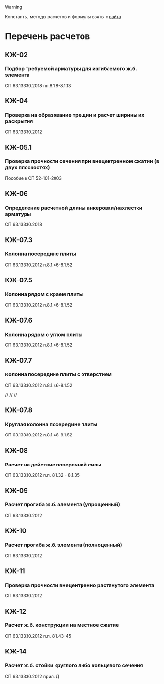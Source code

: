 > [!WARNING]
> Константы, методы расчетов и формулы взяты с [сайта](http://webcad.pro/)

# Перечень расчетов

## КЖ-02

### Подбор требуемой арматуры для изгибаемого ж.б. элемента

СП 63.13330.2018 пп.8.1.8-8.1.13

## КЖ-04

### Проверка на образование трещин и расчет ширины их раскрытия

СП 63.13330.2012

## КЖ-05.1

### Проверка прочности сечения при внецентренном сжатии (в двух плоскостях)

Пособие к СП 52-101-2003

## КЖ-06

### Определение расчетной длины анкеровки/нахлестки арматуры

СП 63.13330.2018

## КЖ-07.3

### Колонна посередине плиты

СП 63.13330.2012 п.8.1.46-8.1.52

## КЖ-07.5

### Колонна рядом с краем плиты

СП 63.13330.2012 п.8.1.46-8.1.52

## КЖ-07.6

### Колонна рядом с углом плиты

СП 63.13330.2012 п.8.1.46-8.1.52

## КЖ-07.7

### Колонна посередине плиты с отверстием

СП 63.13330.2012 п.8.1.46-8.1.52

//
//
//

## КЖ-07.8

### Круглая колонна посередине плиты

СП 63.13330.2012 п.8.1.46-8.1.52

## КЖ-08

### Расчет на действие поперечной силы

СП 63.13330.2012 п.п. 8.1.32 - 8.1.35

## КЖ-09

### Расчет прогиба ж.б. элемента (упрощенный)

СП 63.13330.2012

## КЖ-10

### Расчет прогиба ж.б. элемента (полноценный)

СП 63.13330.2012

## КЖ-11

### Проверка прочности внецентренно растянутого элемента

СП 63.13330.2012

## КЖ-12

### Расчет ж.б. конструкции на местное сжатие

СП 63.13330.2012 п.п. 8.1.43-45

## КЖ-14

### Расчет ж.б. стойки круглого либо кольцевого сечения

СП 63.13330.2012 прил. Д
